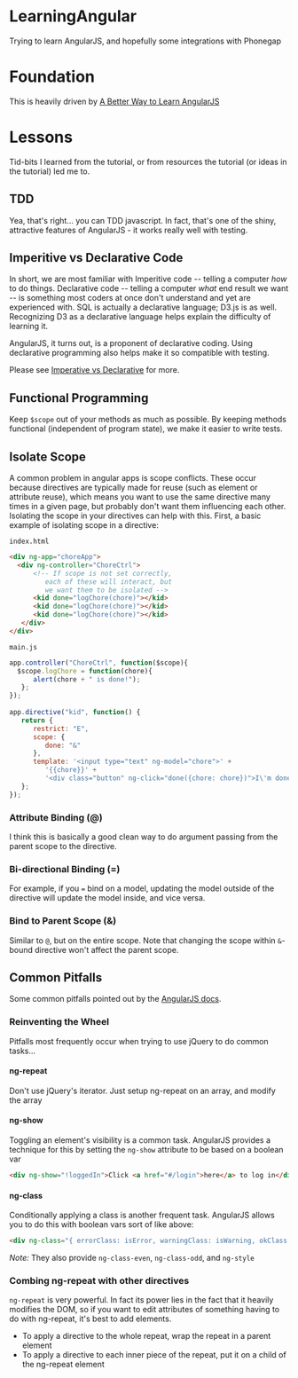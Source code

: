 LearningAngular
===============

Trying to learn AngularJS, and hopefully some integrations with Phonegap

# Foundation
This is heavily driven by [A Better Way to Learn AngularJS](http://www.thinkster.io/pick/GtaQ0oMGIl/)

# Lessons
Tid-bits I learned from the tutorial, or from resources the tutorial (or ideas in the tutorial) led me to.

## TDD
Yea, that's right... you can TDD javascript. In fact, that's one of the shiny, attractive features of AngularJS - it works really well with testing.

## Imperitive vs Declarative Code
In short, we are most familiar with Imperitive code -- telling a computer _how_ to do things. Declarative code -- telling a computer _what_ end result we want -- is something most coders at once don't understand and yet are experienced with. SQL is actually a declarative language; D3.js is as well. Recognizing D3 as a declarative language helps explain the difficulty of learning it.

AngularJS, it turns out, is a proponent of declarative coding. Using declarative programming also helps make it so compatible with testing.

Please see [Imperative vs Declarative](http://latentflip.com/imperative-vs-declarative/) for more.

## Functional Programming
Keep `$scope` out of your methods as much as possible. By keeping methods functional (independent of program state), we make it easier to write tests.

## Isolate Scope
A common problem in angular apps is scope conflicts. These occur because directives are typically made for reuse
(such as element or attribute reuse), which means you want to use the same directive many times in a given page,
but probably don't want them influencing each other. Isolating the scope in your directives can help with this.
First, a basic example of isolating scope in a directive:

`index.html`
```HTML
<div ng-app="choreApp">
  <div ng-controller="ChoreCtrl">
      <!-- If scope is not set correctly,
         each of these will interact, but
         we want them to be isolated -->
      <kid done="logChore(chore)"></kid>
      <kid done="logChore(chore)"></kid>
      <kid done="logChore(chore)"></kid>
   </div>
</div>
```

`main.js`
```JavaScript
app.controller("ChoreCtrl", function($scope){
  $scope.logChore = function(chore){
      alert(chore + " is done!");
   };
});
   
app.directive("kid", function() {
   return {
      restrict: "E",
      scope: {
         done: "&"
      },
      template: '<input type="text" ng-model="chore">' +
         '{{chore}}' +
         '<div class="button" ng-click="done({chore: chore})">I\'m done</div>'
   };
});
```

### Attribute Binding (@)
I think this is basically a good clean way to do argument passing from the parent scope to the directive.

### Bi-directional Binding (=)
For example, if you `=` bind on a model, updating the model outside of the directive will update
the model inside, and vice versa.

### Bind to Parent Scope (&)
Similar to `@`, but on the entire scope. Note that changing the scope within `&`-bound directive won't affect the parent scope.

## Common Pitfalls
Some common pitfalls pointed out by the [AngularJS docs](http://docs.angularjs.org/misc/faq#commonpitfalls). 

### Reinventing the Wheel
Pitfalls most frequently occur when trying to use jQuery to do common tasks...

#### ng-repeat
Don't use jQuery's iterator. Just setup ng-repeat on an array, and modify the array

#### ng-show
Toggling an element's visibility is a common task. AngularJS provides a technique for this by setting the `ng-show` attribute
to be based on a boolean var

```HTML
<div ng-show="!loggedIn">Click <a href="#/login">here</a> to log in</div>
```

#### ng-class
Conditionally applying a class is another frequent task. AngularJS allows you to do this with boolean vars sort of like above:

```HTML
<div ng-class="{ errorClass: isError, warningClass: isWarning, okClass: !isError && !isWarning }">...</div>
```

*Note:* They also provide `ng-class-even`, `ng-class-odd`, and `ng-style`

### Combing ng-repeat with other directives
`ng-repeat` is very powerful. In fact its power lies in the fact that it heavily modifies the DOM, so if you want to edit
attributes of something having to do with ng-repeat, it's best to add elements.

 * To apply a directive to the whole repeat, wrap the repeat in a parent element
 * To apply a directive to each inner piece of the repeat, put it on a child of the ng-repeat element
